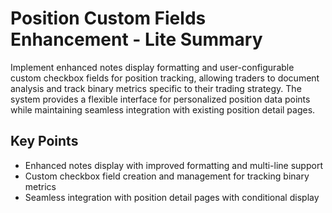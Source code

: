 # Position Custom Fields Enhancement - Lite Summary

Implement enhanced notes display formatting and user-configurable custom checkbox fields for position tracking, allowing traders to document analysis and track binary metrics specific to their trading strategy. The system provides a flexible interface for personalized position data points while maintaining seamless integration with existing position detail pages.

## Key Points
- Enhanced notes display with improved formatting and multi-line support
- Custom checkbox field creation and management for tracking binary metrics
- Seamless integration with position detail pages with conditional display